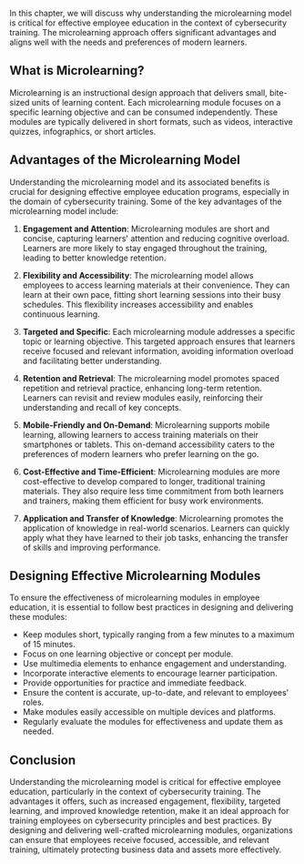 
In this chapter, we will discuss why understanding the microlearning model is critical for effective employee education in the context of cybersecurity training. The microlearning approach offers significant advantages and aligns well with the needs and preferences of modern learners.

**What is Microlearning?**
--------------------------

Microlearning is an instructional design approach that delivers small, bite-sized units of learning content. Each microlearning module focuses on a specific learning objective and can be consumed independently. These modules are typically delivered in short formats, such as videos, interactive quizzes, infographics, or short articles.

**Advantages of the Microlearning Model**
-----------------------------------------

Understanding the microlearning model and its associated benefits is crucial for designing effective employee education programs, especially in the domain of cybersecurity training. Some of the key advantages of the microlearning model include:

1. **Engagement and Attention**: Microlearning modules are short and concise, capturing learners' attention and reducing cognitive overload. Learners are more likely to stay engaged throughout the training, leading to better knowledge retention.

2. **Flexibility and Accessibility**: The microlearning model allows employees to access learning materials at their convenience. They can learn at their own pace, fitting short learning sessions into their busy schedules. This flexibility increases accessibility and enables continuous learning.

3. **Targeted and Specific**: Each microlearning module addresses a specific topic or learning objective. This targeted approach ensures that learners receive focused and relevant information, avoiding information overload and facilitating better understanding.

4. **Retention and Retrieval**: The microlearning model promotes spaced repetition and retrieval practice, enhancing long-term retention. Learners can revisit and review modules easily, reinforcing their understanding and recall of key concepts.

5. **Mobile-Friendly and On-Demand**: Microlearning supports mobile learning, allowing learners to access training materials on their smartphones or tablets. This on-demand accessibility caters to the preferences of modern learners who prefer learning on the go.

6. **Cost-Effective and Time-Efficient**: Microlearning modules are more cost-effective to develop compared to longer, traditional training materials. They also require less time commitment from both learners and trainers, making them efficient for busy work environments.

7. **Application and Transfer of Knowledge**: Microlearning promotes the application of knowledge in real-world scenarios. Learners can quickly apply what they have learned to their job tasks, enhancing the transfer of skills and improving performance.

**Designing Effective Microlearning Modules**
---------------------------------------------

To ensure the effectiveness of microlearning modules in employee education, it is essential to follow best practices in designing and delivering these modules:

* Keep modules short, typically ranging from a few minutes to a maximum of 15 minutes.
* Focus on one learning objective or concept per module.
* Use multimedia elements to enhance engagement and understanding.
* Incorporate interactive elements to encourage learner participation.
* Provide opportunities for practice and immediate feedback.
* Ensure the content is accurate, up-to-date, and relevant to employees' roles.
* Make modules easily accessible on multiple devices and platforms.
* Regularly evaluate the modules for effectiveness and update them as needed.

**Conclusion**
--------------

Understanding the microlearning model is critical for effective employee education, particularly in the context of cybersecurity training. The advantages it offers, such as increased engagement, flexibility, targeted learning, and improved knowledge retention, make it an ideal approach for training employees on cybersecurity principles and best practices. By designing and delivering well-crafted microlearning modules, organizations can ensure that employees receive focused, accessible, and relevant training, ultimately protecting business data and assets more effectively.
